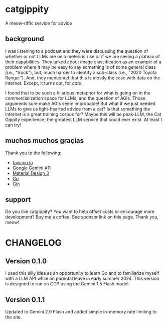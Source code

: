 # catgippity
A meow-riffic service for advice 

## background

I was listening to a podcast and they were discussing the question of whether or not LLMs are on a meteoric rise or if we are seeing a plateau of their capabilities. They talked about image classification as an example of a problem where it may be easy to say something is of some general class (i.e., "truck"), but, much harder to identify a sub-class (i.e., "2020 Toyota Ranger"). And, they mentioned that this is mostly the case with data on the internet. Except, it turns out, for _cats_.

I found that to be such a hilarious metaphor for what is going on in the commercialization space for LLMs, and the question of AGIs. Those arguments sure make AGIs seem improbable! But what if we just needed LLMs to give us light-hearted advice from a cat? Is that something the internet is a great training corpus for? Maybe this will be peak-LLM, the Cat Gippity experience; the greatest LLM service that could ever exist. At least I can try!

## muchos muchos graçias

Thank you to the following:

- [favicon.io](favicon.io/)
- [Google Gemini API](https://ai.google.dev/gemini-api)
- [Material Design 3](https://m3.material.io/develop/web)
- [Go](https://go.dev/)
- [Gin](https://gin-gonic.com/)

## support

Do you like catgippity? You want to help offset costs or encourage more development? Buy me a coffee! See sponsor link on this page. Thank you, meow!

# CHANGELOG

## Version 0.1.0

I used this silly idea as an opportunity to learn Go and to familiarize myself with a LLM API while on parental leave in early summer 2024. This version is designed to run on GCP using the Gemini 1.5 Flash model. 

## Version 0.1.1

Updated to Gemini 2.0 Flash and added simple in-memory rate limiting to the site.

